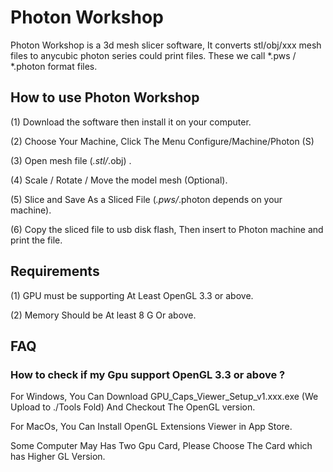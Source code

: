 # Photon Workshop 
Photon Workshop is a 3d mesh slicer software, It converts stl/obj/xxx mesh files to anycubic photon series could print files. These we call *.pws / *.photon format files.
## How to use Photon Workshop
(1) Download the software then install it on your computer.

(2) Choose Your Machine, Click The Menu Configure/Machine/Photon (S)

(3) Open mesh file (*.stl/*.obj) .

(4) Scale / Rotate / Move the model mesh (Optional).

(5) Slice and Save As a Sliced File (*.pws/*.photon depends on your machine).

(6) Copy the sliced file to usb disk flash, Then insert to Photon machine and print the file.

## Requirements
(1) GPU must be supporting At Least OpenGL 3.3 or above.

(2) Memory Should be At least 8 G Or above.

## FAQ
### How to check if my Gpu support OpenGL 3.3 or above ?
For Windows, You Can Download GPU_Caps_Viewer_Setup_v1.xxx.exe (We Upload to ./Tools Fold) And Checkout The OpenGL version. 

For MacOs, You Can Install OpenGL Extensions Viewer in App Store.

Some Computer May Has Two Gpu Card, Please Choose The Card which has Higher GL Version.
